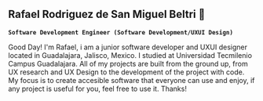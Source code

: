 ## Rafael Rodriguez de San Miguel Beltri 🤠

**`Software Development Engineer (Software Development/UXUI Design)`**

Good Day! I'm Rafael, i am a junior software developer and UXUI designer located in Guadalajara, Jalisco, Mexico. I studied at Universidad Tecmilenio Campus Guadalajara. All of my projects are built from the ground up, from UX research and UX Design to the development of the project with code. My focus is to create accesible software that everyone can use and enjoy, if any project is useful for you, feel free to use it. Thanks!
<!--
**rafarsmb/rafarsmb** is a ✨ _special_ ✨ repository because its `README.md` (this file) appears on your GitHub profile.

Here are some ideas to get you started:

- 🔭 I’m currently working on ...
- 🌱 I’m currently learning ...
- 👯 I’m looking to collaborate on ...
- 🤔 I’m looking for help with ...
- 💬 Ask me about ...
- 📫 How to reach me: ...
- 😄 Pronouns: ...
- ⚡ Fun fact: ...
-->
